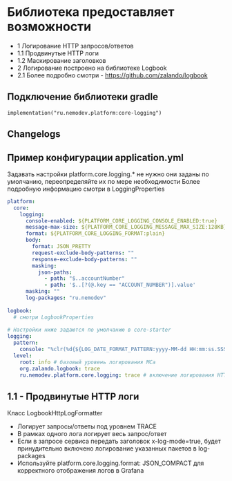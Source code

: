 # Библиотека предоставляет возможности
- 1 Логирование HTTP запросов/ответов
- 1.1 Продвинутые HTTP логи
- 1.2 Маскирование заголовков
- 2 Логирование построено на библиотеке Logbook
- 2.1 Более подробно смотри - https://github.com/zalando/logbook

## Подключение библиотеки gradle

    implementation("ru.nemodev.platform:core-logging")

## Changelogs

## Пример конфигурации application.yml
Задавать настройки platform.core.logging.* не нужно они заданы по умолчанию, переопределяйте их по мере необходимости
Более подробную информацию смотри в LoggingProperties

``` yaml
platform:
  core:
    logging:
      console-enabled: ${PLATFORM_CORE_LOGGING_CONSOLE_ENABLED:true}
      message-max-size: ${PLATFORM_CORE_LOGGING_MESSAGE_MAX_SIZE:128KB}
      format: ${PLATFORM_CORE_LOGGING_FORMAT:plain}
      body:
        format: JSON_PRETTY
        request-exclude-body-patterns: ""
        response-exclude-body-patterns: ""
        masking:
          json-paths:
            - path: "$..accountNumber"
            - path: '$..[?(@.key == "ACCOUNT_NUMBER")].value'
      masking: ""
      log-packages: "ru.nemodev"
      
logbook:
  # смотри LogbookProperties
      
# Настройки ниже задаются по умолчанию в core-starter
logging:
  pattern:
    console: "%clr(%d{${LOG_DATE_FORMAT_PATTERN:yyyy-MM-dd HH:mm:ss.SSS}}){faint} %clr(${LOG_LEVEL_PATTERN:%5p}) %clr(${PID:- }){magenta} %clr(---){faint} %clr([%15.15t]){faint} %clr(%-40.40logger{40}){cyan} %clr(MDC={%X}){magenta} %clr(:){faint} %m%n${LOG_EXCEPTION_CONVERSION_WORD:%wEx}"
  level:
    root: info # базовый уровень логирования МСа
    org.zalando.logbook: trace
    ru.nemodev.platform.core.logging: trace # включение логирования HTTP запросов, если указать уровень выше логи пропадут
```

## 1.1 - Продвинутые HTTP логи
Класс LogbookHttpLogFormatter
- Логирует запросы/ответы под уровнем TRACE
- В рамках одного лога логирует весь запрос/ответ
- Если в запросе сервиса передать заголовок x-log-mode=true, будет принудительно включено логирование указанных пакетов в log-packages
- Используйте platform.core.logging.format: JSON_COMPACT для корректного отображения логов в Grafana
